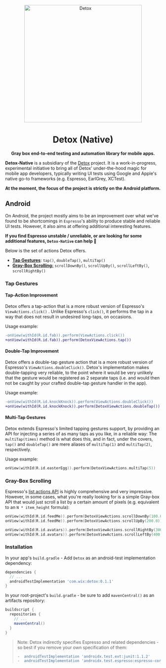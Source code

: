 <!-- markdownlint-configure-file { "first-line-heading": 0 } -->
<p align="center">
 <img alt="Detox" width=380 src="https://raw.githubusercontent.com/wix/Detox/master/docs/img/DetoxLogo.png"/>
</p>
<h1 align="center">
  Detox (Native)
</h1>
<p align="center">
  <b>Gray box end-to-end testing and automation library for mobile apps.</b>
</p>

**Detox-Native** is a subsidiary of the [Detox](https://github.com/wix/Detox) project. It is a work-in-progress, experimental initiative to bring all of Detox' under-the-hood magic for mobile app developers, typically writing UI tests using Google and Apple's native go-to frameworks (e.g. Espresso, EarlGrey, XCTest).

**At the moment, the focus of the project is strictly on the Android platform.**

## Android

On Android, the project mostly aims to be an improvement over what we've found to be shortcomings in `Espresso`'s ability to produce stable and reliable UI tests. However, it also aims at offering additional interesting features.

**If you find Espresso unstable / unreliable, or are looking for some additional features, `Detox-Native` can help :muscle:**

Below is the set of actions Detox offers.

* [**Tap Gestures**](#tap-gestures): `tap()`, `doubleTap()`, `multiTap()`
* [**Gray-Box Scrolling:**](#gray-box-scrolling) `scrollDownBy()`, `scrollUpBy()`, `scrollLeftBy()`, `scrollRightBy()`

### Tap Gestures

#### Tap-Action Improvement

Detox offers a tap-action that is a more robust version of Espresso's `ViewActions.click()` . Unlike Espresso's `click()`, it performs the tap in a way that does not result in undesired long-taps, on occasions.

Usage example:

```diff
-onView(withId(R.id.fab)).perform(ViewActions.click())
+onView(withId(R.id.fab)).perform(DetoxViewActions.tap())
```

#### Double-Tap Improvement

Detox offers a double-tap gesture action that is a more robust version of Espresso's `ViewActions.doubleClick()`. Detox's implementation makes double-tapping very reliable, to the point where it would be very unlikely that the gesture would be registered as 2 separate taps (i.e. and would then not be caught by your crafted double-tap gesture handler in the app).

Usage example:

```diff
-onView(withId(R.id.knockKnock)).perform(ViewActions.doubleClick())
+onView(withId(R.id.knockKnock)).perform(DetoxViewActions.doubleTap())
```

#### Multi-Tap Gestures

Detox extends Espresso's limited tapping gestures support, by providing an API for injecting a series of as many taps as you like, in a reliable way: The `multiTap(times)` method is what does this, and in fact, under the covers, `tap()` and `doubleTap()` are mere aliases of `multiTap(1)` and `multiTap(2)`, respectively.

Usage example:

```kotlin
onView(withId(R.id.easterEgg)).perform(DetoxViewActions.multiTap(5))
```

### Gray-Box Scrolling

Espresso's [list actions API](https://developer.android.com/training/testing/espresso/lists) is highly comprehensive and very impressive. However, in some cases, what you're really looking for is a simple Gray-box API that would just scroll a list by a certain amount of pixels (e.g. equivalent to an `N * item_height` formula):

```kotlin
onView(withId(R.id.feedMe)).perform(DetoxViewActions.scrollDownBy(100.0)) // 100 is in DP!
onView(withId(R.id.feedMe)).perform(DetoxViewActions.scrollUpBy(200.0))

onView(withId(R.id.avatars)).perform(DetoxViewActions.scrollRightBy(300.0))
onView(withId(R.id.avatars)).perform(DetoxViewActions.scrollLeftBy(400.0))
```

### Installation

In your app's `build.gradle` - Add `Detox` as an android-test implementation dependency:

```groovy
dependencies {
  // ...  
  androidTestImplementation 'com.wix:detox:0.1.1'
}
```

In your root-project's `build.gradle` - be sure to add `mavenCentral()` as an artifacts repository:

```groovy
buildscript {
  repositories {
    // ...
    mavenCentral()
  }
}
```

> Note: Detox indirectly specifies Espresso and related dependencies - so best if you remove your own specification of them:
>
> ```diff
> -  androidTestImplementation 'androidx.test.ext:junit:1.1.2'
> -  androidTestImplementation 'androidx.test.espresso:espresso-core:3.3.0
> ```
